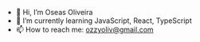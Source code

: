 - 👋 Hi, I’m Oseas Oliveira
- 🌱 I’m currently learning JavaScript, React, TypeScript
- 📫 How to reach me: ozzyoliv@gmail.com

<!---
OseOliv/OseOliv is a ✨ special ✨ repository because its `README.md` (this file) appears on your GitHub profile.
You can click the Preview link to take a look at your changes.
--->
